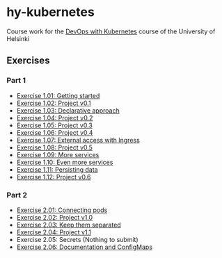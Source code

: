 # hy-kubernetes
Course work for the [DevOps with Kubernetes](https://devopswithkubernetes.com/) course of the University of Helsinki

## Exercises

### Part 1

- [Exercise 1.01: Getting started](exercise_1.01)
- [Exercise 1.02: Project v0.1](exercise_1.02)
- [Exercise 1.03: Declarative approach](exercise_1.03)
- [Exercise 1.04: Project v0.2](exercise_1.04)
- [Exercise 1.05: Project v0.3](exercise_1.05)
- [Exercise 1.06: Project v0.4](exercise_1.06)
- [Exercise 1.07: External access with Ingress](exercise_1.07)
- [Exercise 1.08: Project v0.5](exercise_1.08)
- [Exercise 1.09: More services](exercise_1.09)
- [Exercise 1.10: Even more services](exercise_1.10)
- [Exercise 1.11: Persisting data](exercise_1.11)
- [Exercise 1.12: Project v0.6](exercise_1.12)

### Part 2
- [Exercise 2.01: Connecting pods](exercise_2.01)
- [Exercise 2.02: Project v1.0](exercise_2.02)
- [Exercise 2.03: Keep them separated](exercise_2.03)
- [Exercise 2.04: Project v1.1](exercise_2.04)
- Exercise 2.05: Secrets (Nothing to submit)
- [Exercise 2.06: Documentation and ConfigMaps](exercise_2.06)
